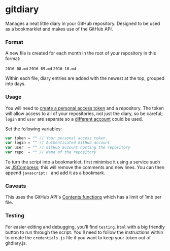# gitdiary

Manages a neat little diary in your GitHub repository. Designed to be used as a bookmarklet and makes use of the GitHub API.

### Format

A new file is created for each month in the root of your repository in this format:

`2016-08.md`
`2016-09.md`
`2016-10.md`

Within each file, diary entries are added with the newest at the top, grouped into days.

### Usage

You will need to [create a personal access token](https://help.github.com/articles/creating-an-access-token-for-command-line-use/) and a repository. The token will allow access to all of your repositories, not just the diary, so be careful; `login` and `user` are separate so a [different account](https://developer.github.com/guides/managing-deploy-keys/#machine-users) could be used.

Set the following variables:

```javascript
var token = "" // Your personal access token.
var login = "" // Authenticated GitHub account
var user  = "" // GitHub account hosting the repository
var repo  = "" // Name of the repository
```

To turn the script into a bookmarklet, first minimise it using a service such as [JSCompress](https://jscompress.com/); this will remove the comments and new lines. You can then append `javascript: ` and add it as a bookmark.

### Caveats

This uses the GitHub API's [Contents functions](https://developer.github.com/v3/repos/contents/) which has a limit of 1mb per file.

### Testing

For easier editing and debugging, you'll find `testing.html` with a big friendly button to run through the script. You'll need to follow the instructions within to create the `credentials.js` file if you want to keep your token out of gitdiary.js.
